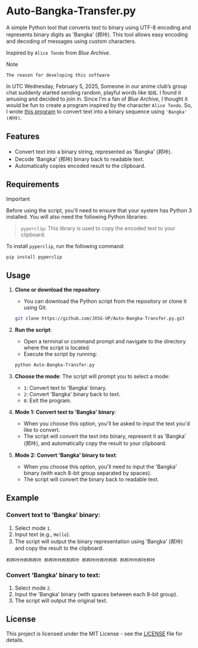 # Auto-Bangka-Transfer.py

A simple Python tool that converts text to binary using UTF-8 encoding and represents binary digits as 'Bangka' (邦咔). This tool allows easy encoding and decoding of messages using custom characters. 

Inspired by `Alice Tendo` from *Blue Archive*.

> [!NOTE]
> `The reason for developing this software`
> 
>  In UTC Wednesday, February 5, 2025, Someone in our anime club’s group chat suddenly started sending random, playful words like `呱呱`. I found it amusing and decided to join in. Since I’m a fan of *Blue Archive*, I thought it would be fun to create a program inspired by the character `Alice Tendo`. So, I wrote [this program](https://github.com/JXSG-UP/Auto-Bangka-Transfer.py) to convert text into a binary sequence using `'Bangka'` `(邦咔)`.

## Features
- Convert text into a binary string, represented as 'Bangka' (邦咔).
- Decode 'Bangka' (邦咔) binary back to readable text.
- Automatically copies encoded result to the clipboard.

## Requirements

> [!IMPORTANT]  
> Before using the script, you'll need to ensure that your system has Python 3 installed. You will also need the following Python libraries:

> `pyperclip`: This library is used to copy the encoded text to your clipboard.

To install `pyperclip`, run the following command:

```bash
pip install pyperclip
```

## Usage

1. **Clone or download the repository**:
   - You can download the Python script from the repository or clone it using Git.

   ```bash
   git clone https://github.com/JXSG-UP/Auto-Bangka-Transfer.py.git
   ```

2. **Run the script**:
   - Open a terminal or command prompt and navigate to the directory where the script is located.
   - Execute the script by running:

   ```bash
   python Auto-Bangka-Transfer.py
   ```

3. **Choose the mode**:
   The script will prompt you to select a mode:
   - `1`: Convert text to 'Bangka' binary.
   - `2`: Convert 'Bangka' binary back to text.
   - `0`: Exit the program.

4. **Mode 1: Convert text to 'Bangka' binary**:
   - When you choose this option, you'll be asked to input the text you'd like to convert.
   - The script will convert the text into binary, represent it as 'Bangka' (邦咔), and automatically copy the result to your clipboard.

5. **Mode 2: Convert 'Bangka' binary to text**:
   - When you choose this option, you'll need to input the 'Bangka' binary (with each 8-bit group separated by spaces).
   - The script will convert the binary back to readable text.

## Example

### Convert text to 'Bangka' binary:

1. Select mode `1`.
2. Input text (e.g., `Hello`).
3. The script will output the binary representation using 'Bangka' (邦咔) and copy the result to the clipboard.

```
邦邦咔咔邦邦邦咔 邦邦咔咔邦邦邦咔 邦邦咔咔邦咔邦邦 邦邦咔咔邦咔邦咔
```

### Convert 'Bangka' binary to text:

1. Select mode `2`.
2. Input the 'Bangka' binary (with spaces between each 8-bit group).
3. The script will output the original text.

## License

This project is licensed under the MIT License - see the [LICENSE](LICENSE) file for details.
